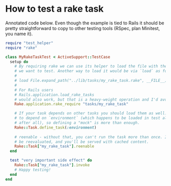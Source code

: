 # How to test a rake task

Annotated code below. Even though the example is tied to Rails it should be pretty straightforward to copy to other testing tools (RSpec, plan Minitest, you name it).

```ruby
require "test_helper"
require "rake"

class MyRakeTaskTest < ActiveSupport::TestCase
  setup do
    # By requiring rake we can use its helper to load the file with the tasks
    # we want to test. Another way to load it would be via `load` as follows
    # 
    # load File.expand_path("../lib/tasks/my_rake_task.rake", __FILE__)
    # 
    # For Rails users
    # Rails.application.load_rake_tasks
    # would also work, but that is a heavy-weight operation and I'd avoid that.
    Rake.application.rake_require "tasks/my_rake_task"

    # If your task depends on other tasks you should load them as well. In Rails it is typical
    # to depend on `environment` (which happens to be loaded in test already, we are in some env
    # after all), so defining a "mock" is more than enough.
    Rake::Task.define_task(:environment)
    
    # reenable - without that, you can't run the task more than once. I mean you can, but it won't
    # be reevaluated, and you'll be served with cached content.
    Rake::Task["my_rake_task"].reenable
  end

  test "very important side effect" do
    Rake::Task["my_rake_task"].invoke
    # Happy testing!
  end
end
```

